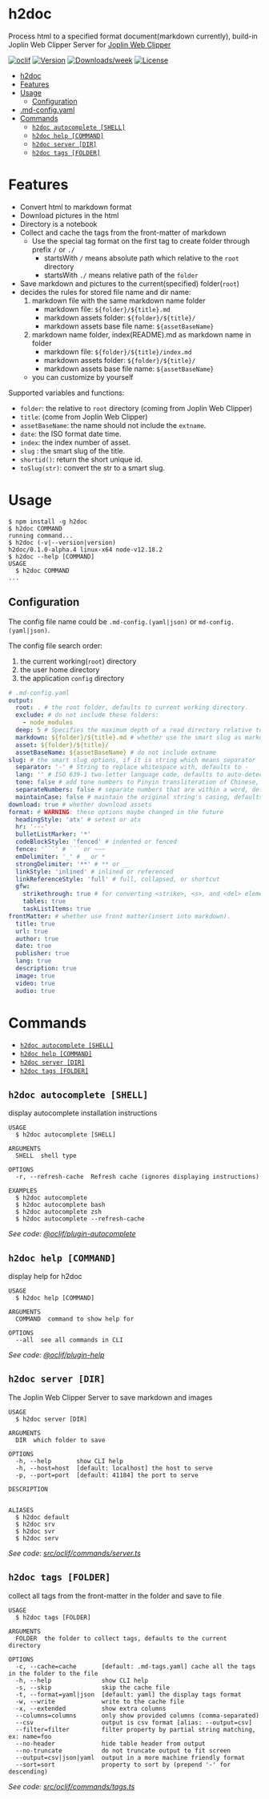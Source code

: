 # h2doc

Process html to a specified format document(markdown currently), build-in Joplin Web Clipper Server for [Joplin Web Clipper](https://joplinapp.org/clipper/)

[![oclif](https://img.shields.io/badge/cli-oclif-brightgreen.svg)](https://oclif.io)
[![Version](https://img.shields.io/npm/v/h2doc.svg)](https://npmjs.org/package/h2doc)
[![Downloads/week](https://img.shields.io/npm/dw/h2doc.svg)](https://npmjs.org/package/h2doc)
[![License](https://img.shields.io/npm/l/h2doc.svg)](https://github.com/snowyu/h2doc/blob/master/package.json)

<!-- toc -->

- [h2doc](#h2doc)
- [Features](#features)
- [Usage](#usage)
  - [Configuration](#configuration)
- [.md-config.yaml](#md-configyaml)
- [Commands](#commands)
  - [`h2doc autocomplete [SHELL]`](#h2doc-autocomplete-shell)
  - [`h2doc help [COMMAND]`](#h2doc-help-command)
  - [`h2doc server [DIR]`](#h2doc-server-dir)
  - [`h2doc tags [FOLDER]`](#h2doc-tags-folder)
  <!-- tocstop -->

# Features

- Convert html to markdown format
- Download pictures in the html
- Directory is a notebook
- Collect and cache the tags from the front-matter of markdown
  - Use the special tag format on the first tag to create folder through prefix `/` or `./`
    - startsWith `/` means absolute path which relative to the `root` directory
    - startsWith `./` means relative path of the `folder`
- Save markdown and pictures to the current(specified) folder(`root`)
- decides the rules for stored file name and dir name:
  1. markdown file with the same markdown name folder
     - markdown file: `${folder}/${title}.md`
     - markdown assets folder: `${folder}/${title}/`
     - markdown assets base file name: `${assetBaseName}`
  2. markdown name folder, index(README).md as markdown name in folder
     - markdown file: `${folder}/${title}/index.md`
     - markdown assets folder: `${folder}/${title}/`
     - markdown assets base file name: `${assetBaseName}`
  - you can customize by yourself

Supported variables and functions:

- `folder`: the relative to `root` directory (coming from Joplin Web Clipper)
- `title`: (come from Joplin Web Clipper)
- `assetBaseName`: the name should not include the `extname`.
- `date`: the ISO format date time.
- `index`: the index number of asset.
- `slug` : the smart slug of the title.
- `shortid()`: return the short unique id.
- `toSlug(str)`: convert the str to a smart slug.

# Usage

<!-- usage -->

```sh-session
$ npm install -g h2doc
$ h2doc COMMAND
running command...
$ h2doc (-v|--version|version)
h2doc/0.1.0-alpha.4 linux-x64 node-v12.18.2
$ h2doc --help [COMMAND]
USAGE
  $ h2doc COMMAND
...
```

<!-- usagestop -->

## Configuration

The config file name could be `.md-config.(yaml|json)` or `md-config.(yaml|json)`.

The config file search order:

1. the current working(`root`) directory
2. the user home directory
3. the application `config` directory

````yml
# .md-config.yaml
output:
  root: . # the root folder, defaults to current working directory.
  exclude: # do not include these folders:
    - node_modules
  deep: 5 # Specifies the maximum depth of a read directory relative to the root.
  markdown: ${folder}/${title}.md # whether use the smart slug as markdown file name
  asset: ${folder}/${title}/
  assetBaseName: ${assetBaseName} # do not include extname
slug: # the smart slug options, if it is string which means separator
  separator: '-' # String to replace whitespace with, defaults to -
  lang: '' # ISO 639-1 two-letter language code, defaults to auto-detected language
  tone: false # add tone numbers to Pinyin transliteration of Chinese, defaults to true
  separateNumbers: false # separate numbers that are within a word, defaults to false
  maintainCase: false # maintain the original string's casing, defaults to false
download: true # whether download assets
format: # WARNING: these options maybe changed in the future
  headingStyle: 'atx' # setext or atx
  hr: '---'
  bulletListMarker: '*'
  codeBlockStyle: 'fenced' # indented or fenced
  fence: '```' # ``` or ~~~
  emDelimiter: '_' # _ or *
  strongDelimiter: '**' # ** or __
  linkStyle: 'inlined' # inlined or referenced
  linkReferenceStyle: 'full' # full, collapsed, or shortcut
  gfw:
    strikethrough: true # for converting <strike>, <s>, and <del> elements
    tables: true
    taskListItems: true
frontMatter: # whether use front matter(insert into markdown).
  title: true
  url: true
  author: true
  date: true
  publisher: true
  lang: true
  description: true
  image: true
  video: true
  audio: true
````

# Commands

<!-- commands -->

- [`h2doc autocomplete [SHELL]`](#h2doc-autocomplete-shell)
- [`h2doc help [COMMAND]`](#h2doc-help-command)
- [`h2doc server [DIR]`](#h2doc-server-dir)
- [`h2doc tags [FOLDER]`](#h2doc-tags-folder)

## `h2doc autocomplete [SHELL]`

display autocomplete installation instructions

```
USAGE
  $ h2doc autocomplete [SHELL]

ARGUMENTS
  SHELL  shell type

OPTIONS
  -r, --refresh-cache  Refresh cache (ignores displaying instructions)

EXAMPLES
  $ h2doc autocomplete
  $ h2doc autocomplete bash
  $ h2doc autocomplete zsh
  $ h2doc autocomplete --refresh-cache
```

_See code: [@oclif/plugin-autocomplete](https://github.com/oclif/plugin-autocomplete/blob/v0.2.0/src/commands/autocomplete/index.ts)_

## `h2doc help [COMMAND]`

display help for h2doc

```
USAGE
  $ h2doc help [COMMAND]

ARGUMENTS
  COMMAND  command to show help for

OPTIONS
  --all  see all commands in CLI
```

_See code: [@oclif/plugin-help](https://github.com/oclif/plugin-help/blob/v3.1.0/src/commands/help.ts)_

## `h2doc server [DIR]`

The Joplin Web Clipper Server to save markdown and images

```
USAGE
  $ h2doc server [DIR]

ARGUMENTS
  DIR  which folder to save

OPTIONS
  -h, --help       show CLI help
  -h, --host=host  [default: localhost] the host to serve
  -p, --port=port  [default: 41184] the port to serve

DESCRIPTION


ALIASES
  $ h2doc default
  $ h2doc srv
  $ h2doc svr
  $ h2doc serv
```

_See code: [src/oclif/commands/server.ts](https://github.com/snowyu/h2doc/blob/v0.1.0-alpha.4/src/oclif/commands/server.ts)_

## `h2doc tags [FOLDER]`

collect all tags from the front-matter in the folder and save to file

```
USAGE
  $ h2doc tags [FOLDER]

ARGUMENTS
  FOLDER  the folder to collect tags, defaults to the current directory

OPTIONS
  -c, --cache=cache       [default: .md-tags.yaml] cache all the tags in the folder to the file
  -h, --help              show CLI help
  -s, --skip              skip the cache file
  -t, --format=yaml|json  [default: yaml] the display tags format
  -w, --write             write to the cache file
  -x, --extended          show extra columns
  --columns=columns       only show provided columns (comma-separated)
  --csv                   output is csv format [alias: --output=csv]
  --filter=filter         filter property by partial string matching, ex: name=foo
  --no-header             hide table header from output
  --no-truncate           do not truncate output to fit screen
  --output=csv|json|yaml  output in a more machine friendly format
  --sort=sort             property to sort by (prepend '-' for descending)
```

_See code: [src/oclif/commands/tags.ts](https://github.com/snowyu/h2doc/blob/v0.1.0-alpha.4/src/oclif/commands/tags.ts)_

<!-- commandsstop -->
